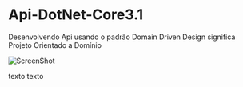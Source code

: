 # Api-DotNet-Core3.1

Desenvolvendo Api usando o padrão Domain Driven Design significa Projeto Orientado a Domínio

![ScreenShot](http://www.agileandart.com/wp-content/uploads/2010/07/Screen-shot-2010-07-16-at-09.50.18.png)

texto
texto